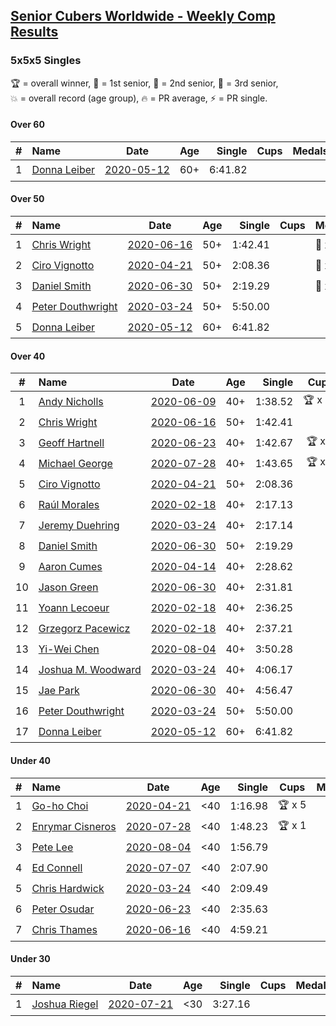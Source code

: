 <style>table {white-space: nowrap;}</style>

## [Senior Cubers Worldwide - Weekly Comp Results](/scw-comp/results/)
### 5x5x5 Singles

<span style="white-space: nowrap;">🏆 = overall winner</span>, <span style="white-space: nowrap;">🥇 = 1st senior</span>, <span style="white-space: nowrap;">🥈 = 2nd senior</span>, <span style="white-space: nowrap;">🥉 = 3rd senior</span>, <span style="white-space: nowrap;">💥 = overall record (age group)</span>, <span style="white-space: nowrap;">🔥 = PR average</span>, <span style="white-space: nowrap;">⚡ = PR single</span>.

#### Over 60

| # | Name | Date | Age | Single | Cups | Medals | Achievements | Video |
| :--: | :-- | :--: | :--: | --: | :--: | :-- | :-- | :-- |
| 1 | [Donna Leiber](../../persons/donna_leiber/555.md) | [2020-05-12](../../results/2020-05-12/555.md) | 60+ | 6:41.82 |  |  | 💥 x 1, ⚡ x 1 | [Desktop](https://www.facebook.com/events/276138643524223/permalink/278589523279135) / [Mobile](https://m.facebook.com/events/276138643524223?view=permalink&id=278589523279135) |

#### Over 50

| # | Name | Date | Age | Single | Cups | Medals | Achievements | Video |
| :--: | :-- | :--: | :--: | --: | :--: | :-- | :-- | :-- |
| 1 | [Chris Wright](../../persons/chris_wright/555.md) | [2020-06-16](../../results/2020-06-16/555.md) | 50+ | 1:42.41 |  | 🥇 x 1, 🥈 x 1 | 💥 x 2, 🔥 x 1, ⚡ x 2 | [Desktop](https://www.facebook.com/events/256188575607890/permalink/257123418847739) / [Mobile](https://m.facebook.com/events/256188575607890?view=permalink&id=257123418847739) |
| 2 | [Ciro Vignotto](../../persons/ciro_vignotto/555.md) | [2020-04-21](../../results/2020-04-21/555.md) | 50+ | 2:08.36 |  | 🥈 x 1, 🥉 x 2 | 🔥 x 2, ⚡ x 3 | [Desktop](https://www.facebook.com/ciro.vignotto/videos/10221784538578284) / [Mobile](https://m.facebook.com/ciro.vignotto/videos/10221784538578284) |
| 3 | [Daniel Smith](../../persons/daniel_smith/555.md) | [2020-06-30](../../results/2020-06-30/555.md) | 50+ | 2:19.29 |  | 🥉 x 3 | 💥 x 1, 🔥 x 2, ⚡ x 2 | [Desktop](https://www.facebook.com/events/284746466306313/permalink/289286089185684) / [Mobile](https://m.facebook.com/events/284746466306313?view=permalink&id=289286089185684) |
| 4 | [Peter Douthwright](../../persons/peter_douthwright/555.md) | [2020-03-24](../../results/2020-03-24/555.md) | 50+ | 5:50.00 |  |  | ⚡ x 1 | [Desktop](https://www.facebook.com/events/5078365835514885/permalink/5098666160151519) / [Mobile](https://m.facebook.com/events/5078365835514885?view=permalink&id=5098666160151519) |
| 5 | [Donna Leiber](../../persons/donna_leiber/555.md) | [2020-05-12](../../results/2020-05-12/555.md) | 60+ | 6:41.82 |  |  | 💥 x 1, ⚡ x 1 | [Desktop](https://www.facebook.com/events/276138643524223/permalink/278589523279135) / [Mobile](https://m.facebook.com/events/276138643524223?view=permalink&id=278589523279135) |

#### Over 40

| # | Name | Date | Age | Single | Cups | Medals | Achievements | Video |
| :--: | :-- | :--: | :--: | --: | :--: | :-- | :-- | :-- |
| 1 | [Andy Nicholls](../../persons/andy_nicholls/555.md) | [2020-06-09](../../results/2020-06-09/555.md) | 40+ | 1:38.52 | 🏆 x 12 | 🥇 x 14, 🥈 x 2 | 💥 x 3, 🔥 x 2, ⚡ x 3 | [Desktop](https://www.facebook.com/events/1130228284009045/permalink/1131119780586562) / [Mobile](https://m.facebook.com/events/1130228284009045?view=permalink&id=1131119780586562) |
| 2 | [Chris Wright](../../persons/chris_wright/555.md) | [2020-06-16](../../results/2020-06-16/555.md) | 50+ | 1:42.41 |  | 🥇 x 1, 🥈 x 1 | 💥 x 2, 🔥 x 1, ⚡ x 2 | [Desktop](https://www.facebook.com/events/256188575607890/permalink/257123418847739) / [Mobile](https://m.facebook.com/events/256188575607890?view=permalink&id=257123418847739) |
| 3 | [Geoff Hartnell](../../persons/geoff_hartnell/555.md) | [2020-06-23](../../results/2020-06-23/555.md) | 40+ | 1:42.67 | 🏆 x 1 | 🥇 x 3, 🥈 x 12, 🥉 x 4 | 🔥 x 6, ⚡ x 4 | [Desktop](https://www.facebook.com/events/268636114456043/permalink/270237950962526) / [Mobile](https://m.facebook.com/events/268636114456043?view=permalink&id=270237950962526) |
| 4 | [Michael George](../../persons/michael_george/555.md) | [2020-07-28](../../results/2020-07-28/555.md) | 40+ | 1:43.65 | 🏆 x 1 | 🥇 x 2, 🥈 x 4, 🥉 x 9 | 🔥 x 5, ⚡ x 5 | [Desktop](https://www.facebook.com/michael.george.545/videos/10214080539327846) / [Mobile](https://m.facebook.com/michael.george.545/videos/10214080539327846) |
| 5 | [Ciro Vignotto](../../persons/ciro_vignotto/555.md) | [2020-04-21](../../results/2020-04-21/555.md) | 50+ | 2:08.36 |  | 🥈 x 1, 🥉 x 2 | 🔥 x 2, ⚡ x 3 | [Desktop](https://www.facebook.com/ciro.vignotto/videos/10221784538578284) / [Mobile](https://m.facebook.com/ciro.vignotto/videos/10221784538578284) |
| 6 | [Raúl Morales](../../persons/raul_morales/555.md) | [2020-02-18](../../results/2020-02-18/555.md) | 40+ | 2:17.13 |  |  | 🔥 x 1, ⚡ x 1 | |
| 7 | [Jeremy Duehring](../../persons/jeremy_duehring/555.md) | [2020-03-24](../../results/2020-03-24/555.md) | 40+ | 2:17.14 |  |  | 🔥 x 1, ⚡ x 1 | [Desktop](https://www.facebook.com/events/5078365835514885/permalink/5082560948428707) / [Mobile](https://m.facebook.com/events/5078365835514885?view=permalink&id=5082560948428707) |
| 8 | [Daniel Smith](../../persons/daniel_smith/555.md) | [2020-06-30](../../results/2020-06-30/555.md) | 50+ | 2:19.29 |  | 🥉 x 3 | 💥 x 1, 🔥 x 2, ⚡ x 2 | [Desktop](https://www.facebook.com/events/284746466306313/permalink/289286089185684) / [Mobile](https://m.facebook.com/events/284746466306313?view=permalink&id=289286089185684) |
| 9 | [Aaron Cumes](../../persons/aaron_cumes/555.md) | [2020-04-14](../../results/2020-04-14/555.md) | 40+ | 2:28.62 |  | 🥉 x 2 | 🔥 x 3, ⚡ x 2 | [Desktop](https://www.facebook.com/events/1400953806773430/permalink/1401875770014567) / [Mobile](https://m.facebook.com/events/1400953806773430?view=permalink&id=1401875770014567) |
| 10 | [Jason Green](../../persons/jason_green/555.md) | [2020-06-30](../../results/2020-06-30/555.md) | 40+ | 2:31.81 |  |  | 🔥 x 1, ⚡ x 1 | [Desktop](https://www.facebook.com/events/284746466306313/permalink/289396229174670) / [Mobile](https://m.facebook.com/events/284746466306313?view=permalink&id=289396229174670) |
| 11 | [Yoann Lecoeur](../../persons/yoann_lecoeur/555.md) | [2020-02-18](../../results/2020-02-18/555.md) | 40+ | 2:36.25 |  |  | 🔥 x 1, ⚡ x 1 | [Desktop](https://www.facebook.com/events/538921670053895/permalink/541223923157003) / [Mobile](https://m.facebook.com/events/538921670053895?view=permalink&id=541223923157003) |
| 12 | [Grzegorz Pacewicz](../../persons/grzegorz_pacewicz/555.md) | [2020-02-18](../../results/2020-02-18/555.md) | 40+ | 2:37.21 |  |  | 🔥 x 1, ⚡ x 1 | |
| 13 | [Yi-Wei Chen](../../persons/yi_wei_chen/555.md) | [2020-08-04](../../results/2020-08-04/555.md) | 40+ | 3:50.28 |  |  | 🔥 x 1, ⚡ x 1 | [Desktop](https://www.facebook.com/events/770016233779888/permalink/773987143382797) / [Mobile](https://m.facebook.com/events/770016233779888?view=permalink&id=773987143382797) |
| 14 | [Joshua M. Woodward](../../persons/joshua_m_woodward/555.md) | [2020-03-24](../../results/2020-03-24/555.md) | 40+ | 4:06.17 |  |  | 🔥 x 1, ⚡ x 1 | [Desktop](https://www.facebook.com/events/5078365835514885/permalink/5101597413191727) / [Mobile](https://m.facebook.com/events/5078365835514885?view=permalink&id=5101597413191727) |
| 15 | [Jae Park](../../persons/jae_park/555.md) | [2020-06-30](../../results/2020-06-30/555.md) | 40+ | 4:56.47 |  |  | 🔥 x 1, ⚡ x 4 | [Desktop](https://www.facebook.com/events/284746466306313/permalink/286135882834038) / [Mobile](https://m.facebook.com/events/284746466306313?view=permalink&id=286135882834038) |
| 16 | [Peter Douthwright](../../persons/peter_douthwright/555.md) | [2020-03-24](../../results/2020-03-24/555.md) | 50+ | 5:50.00 |  |  | ⚡ x 1 | [Desktop](https://www.facebook.com/events/5078365835514885/permalink/5098666160151519) / [Mobile](https://m.facebook.com/events/5078365835514885?view=permalink&id=5098666160151519) |
| 17 | [Donna Leiber](../../persons/donna_leiber/555.md) | [2020-05-12](../../results/2020-05-12/555.md) | 60+ | 6:41.82 |  |  | 💥 x 1, ⚡ x 1 | [Desktop](https://www.facebook.com/events/276138643524223/permalink/278589523279135) / [Mobile](https://m.facebook.com/events/276138643524223?view=permalink&id=278589523279135) |

#### Under 40

| # | Name | Date | Age | Single | Cups | Medals | Achievements | Video |
| :--: | :-- | :--: | :--: | --: | :--: | :-- | :-- | :-- |
| 1 | [Go-ho Choi](../../persons/go_ho_choi/555.md) | [2020-04-21](../../results/2020-04-21/555.md) | <40 | 1:16.98 | 🏆 x 5 |  | 💥 x 3, 🔥 x 1, ⚡ x 3 | [Desktop](https://www.facebook.com/events/538096063773916/permalink/542383880011801) / [Mobile](https://m.facebook.com/events/538096063773916?view=permalink&id=542383880011801) |
| 2 | [Enrymar Cisneros](../../persons/enrymar_cisneros/555.md) | [2020-07-28](../../results/2020-07-28/555.md) | <40 | 1:48.23 | 🏆 x 1 |  | 🔥 x 1, ⚡ x 1 | [Desktop](https://www.facebook.com/events/299658408049797/permalink/303184264363878) / [Mobile](https://m.facebook.com/events/299658408049797?view=permalink&id=303184264363878) |
| 3 | [Pete Lee](../../persons/pete_lee/555.md) | [2020-08-04](../../results/2020-08-04/555.md) | <40 | 1:56.79 |  |  | 🔥 x 7, ⚡ x 5 | [Desktop](https://www.facebook.com/events/770016233779888/permalink/772326256882219) / [Mobile](https://m.facebook.com/events/770016233779888?view=permalink&id=772326256882219) |
| 4 | [Ed Connell](../../persons/ed_connell/555.md) | [2020-07-07](../../results/2020-07-07/555.md) | <40 | 2:07.90 |  |  | 🔥 x 4, ⚡ x 3 | [Desktop](https://www.facebook.com/events/307625317040136/permalink/310415873427747) / [Mobile](https://m.facebook.com/events/307625317040136?view=permalink&id=310415873427747) |
| 5 | [Chris Hardwick](../../persons/chris_hardwick/555.md) | [2020-03-24](../../results/2020-03-24/555.md) | <40 | 2:09.49 |  |  | 🔥 x 1, ⚡ x 1 | [Desktop](https://www.facebook.com/events/5078365835514885/permalink/5107384065946395) / [Mobile](https://m.facebook.com/events/5078365835514885?view=permalink&id=5107384065946395) |
| 6 | [Peter Osudar](../../persons/peter_osudar/555.md) | [2020-06-23](../../results/2020-06-23/555.md) | <40 | 2:35.63 |  |  | 🔥 x 1, ⚡ x 1 | [Desktop](https://www.facebook.com/events/268636114456043/permalink/276010010385320) / [Mobile](https://m.facebook.com/events/268636114456043?view=permalink&id=276010010385320) |
| 7 | [Chris Thames](../../persons/chris_thames/555.md) | [2020-06-16](../../results/2020-06-16/555.md) | <40 | 4:59.21 |  |  | ⚡ x 3 | [Desktop](https://www.facebook.com/events/256188575607890/permalink/259059621987452) / [Mobile](https://m.facebook.com/events/256188575607890?view=permalink&id=259059621987452) |

#### Under 30

| # | Name | Date | Age | Single | Cups | Medals | Achievements | Video |
| :--: | :-- | :--: | :--: | --: | :--: | :-- | :-- | :-- |
| 1 | [Joshua Riegel](../../persons/joshua_riegel/555.md) | [2020-07-21](../../results/2020-07-21/555.md) | <30 | 3:27.16 |  |  | 🔥 x 2, ⚡ x 2 | [Desktop](https://www.facebook.com/events/3081159145282455/permalink/3099453856786317) / [Mobile](https://m.facebook.com/events/3081159145282455?view=permalink&id=3099453856786317) |


<!-- Global site tag (gtag.js) - Google Analytics -->
<script async src="https://www.googletagmanager.com/gtag/js?id=UA-86348435-3"></script>
<script>window.dataLayer = window.dataLayer || []; function gtag() {dataLayer.push(arguments);} gtag('js', new Date()); gtag('config', 'UA-86348435-3');</script>
